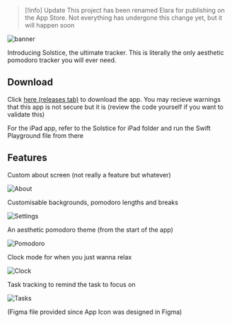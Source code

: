 >[!info] Update
>This project has been renamed Elara for publishing on the App Store. Not everything has undergone this change yet, but it will happen soon

![banner](https://cloud-1ic9hmr97-hack-club-bot.vercel.app/5banner.png)

Introducing Solstice, the ultimate tracker. This is literally the only aesthetic pomodoro tracker you will ever need.

## Download

Click [here (releases tab)](https://github.com/contyadvait/Solstice/releases) to download the app. You may recieve warnings that this app is not secure but it is (review the code yourself if you want to validate this)

For the iPad app, refer to the Solstice for iPad folder and run the Swift Playground file from there

## Features

Custom about screen (not really a feature but whatever)

![About](https://cloud-1ic9hmr97-hack-club-bot.vercel.app/4screenshot_2025-01-17_at_4.50.19_pm.png)

Customisable backgrounds, pomodoro lengths and breaks

![Settings](https://cloud-1ic9hmr97-hack-club-bot.vercel.app/3screenshot_2025-01-17_at_4.49.53_pm.png)

An aesthetic pomodoro theme (from the start of the app)

![Pomodoro](https://cloud-1ic9hmr97-hack-club-bot.vercel.app/0screenshot_2025-01-17_at_4.49.00_pm.png)

Clock mode for when you just wanna relax

![Clock](https://cloud-1ic9hmr97-hack-club-bot.vercel.app/2screenshot_2025-01-17_at_4.49.32_pm.png)

Task tracking to remind the task to focus on

![Tasks](https://cloud-1ic9hmr97-hack-club-bot.vercel.app/1screenshot_2025-01-17_at_4.49.12_pm.png)


(Figma file provided since App Icon was designed in Figma)
